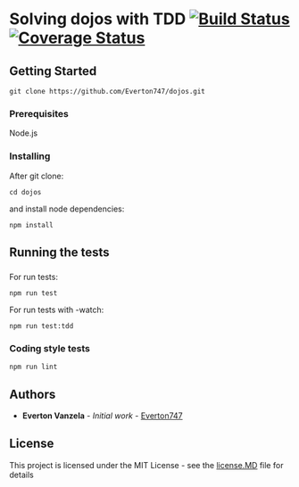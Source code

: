 # Solving dojos with TDD [![Build Status](https://travis-ci.com/Everton747/dojos.svg?branch=master)](https://travis-ci.com/Everton747/dojos) [![Coverage Status](https://coveralls.io/repos/github/Everton747/dojos/badge.svg?branch=master)](https://coveralls.io/github/Everton747/dojos?branch=master)

## Getting Started

```
git clone https://github.com/Everton747/dojos.git
```

### Prerequisites

Node.js

### Installing

After git clone:

```
cd dojos
```
and install node dependencies:
```
npm install
```

## Running the tests
###
For run tests:
```
npm run test
```

For run tests with -watch:
```
npm run test:tdd
```
### Coding style tests
```
npm run lint
```

## Authors

* **Everton Vanzela** - *Initial work* - [Everton747](https://github.com/Everton747)

## License

This project is licensed under the MIT License - see the [license.MD](license.MD) file for details

